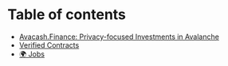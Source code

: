 # Table of contents

* [Avacash.Finance: Privacy-focused Investments in Avalanche](README.md)
* [Verified Contracts](verified-contracts.md)
* [🌍 Jobs](jobs.md)
